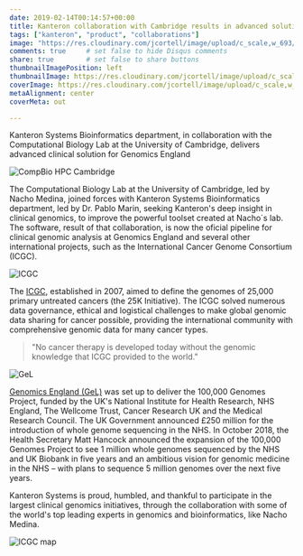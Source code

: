 ```yaml
---
date: 2019-02-14T00:14:57+00:00
title: Kanteron collaboration with Cambridge results in advanced solution for Genomics England
tags: ["kanteron", "product", "collaborations"]
image: "https://res.cloudinary.com/jcortell/image/upload/c_scale,w_693/v1550111614/Kanteron/ICGC.png"
comments: true     # set false to hide Disqus comments
share: true        # set false to share buttons
thumbnailImagePosition: left
thumbnailImage: https://res.cloudinary.com/jcortell/image/upload/c_scale,w_693/v1550111614/Kanteron/ICGC.png
coverImage: https://res.cloudinary.com/jcortell/image/upload/c_scale,w_693/v1550111614/Kanteron/ICGC.png
metaAlignment: center
coverMeta: out

---
```


Kanteron Systems Bioinformatics department, in collaboration with the Computational Biology Lab at the University of Cambridge, delivers advanced clinical solution for Genomics England

<!--more-->

![CompBio HPC Cambridge](https://docs.hpc.cam.ac.uk/hpc/_static/main-logo-small.png)

The Computational Biology Lab at the University of Cambridge, led by Nacho Medina, joined forces with Kanteron Systems Bioinformatics department, led by Dr. Pablo Marin, seeking Kanteron's deep insight in clinical genomics, to  improve the powerful toolset created at Nacho´s lab. The software, result of that collaboration, is now the oficial pipeline for clinical genomic analysis at Genomics England and several other international projects, such as the International Cancer Genome Consortium (ICGC).

![ICGC](https://icgcmed.org/sites/all/themes/med_bootstrap/images/ICGCmed-logo.svg)

The [ICGC](https://icgc.org/), established in 2007, aimed to define the genomes of 25,000 primary untreated cancers (the 25K Initiative). The ICGC solved numerous data governance, ethical and logistical challenges to make global genomic data sharing for cancer possible, providing the international community with comprehensive genomic data for many cancer types.

> "No cancer therapy is developed today without the genomic knowledge that ICGC provided to the world."

![GeL](https://www.genomicsengland.co.uk/wp-content/uploads/2015/11/Genomics-England-logo-2015.png)

[Genomics England (GeL)](https://www.genomicsengland.co.uk/about-genomics-england/) was set up to deliver the 100,000 Genomes Project, funded by the UK's National Institute for Health Research, NHS England, The Wellcome Trust, Cancer Research UK and the Medical Research Council. The UK Government  announced £250 million for the introduction of whole genome sequencing in the NHS. In October 2018, the Health Secretary Matt Hancock announced the expansion of the 100,000 Genomes Project to see 1 million whole genomes sequenced by the NHS and UK Biobank in five years and an ambitious vision for genomic medicine in the NHS – with plans to sequence 5 million genomes over the next five years.

Kanteron Systems is proud, humbled, and thankful to participate in the largest clinical genomics initiatives, through the collaboration with some of the world's top leading experts in genomics and bioinformatics, like Nacho Medina.

![ICGC map](https://icgc.org/files/image-icgc-map-cropped.jpg)
